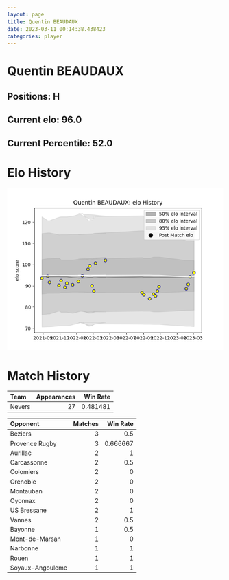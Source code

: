 ```yaml
---  
layout: page  
title: Quentin BEAUDAUX  
date: 2023-03-11 00:14:38.438423  
categories: player  
---
```

# Quentin BEAUDAUX

## Positions: H

## Current elo: 96.0

## Current Percentile: 52.0

# Elo History


![elo history](history_QuentinBEAUDAUX.png)
# Match History


| Team   |   Appearances |   Win Rate |
|:-------|--------------:|-----------:|
| Nevers |            27 |   0.481481 |

| Opponent         |   Matches |   Win Rate |
|:-----------------|----------:|-----------:|
| Beziers          |         3 |   0.5      |
| Provence Rugby   |         3 |   0.666667 |
| Aurillac         |         2 |   1        |
| Carcassonne      |         2 |   0.5      |
| Colomiers        |         2 |   0        |
| Grenoble         |         2 |   0        |
| Montauban        |         2 |   0        |
| Oyonnax          |         2 |   0        |
| US Bressane      |         2 |   1        |
| Vannes           |         2 |   0.5      |
| Bayonne          |         1 |   0.5      |
| Mont-de-Marsan   |         1 |   0        |
| Narbonne         |         1 |   1        |
| Rouen            |         1 |   1        |
| Soyaux-Angouleme |         1 |   1        |